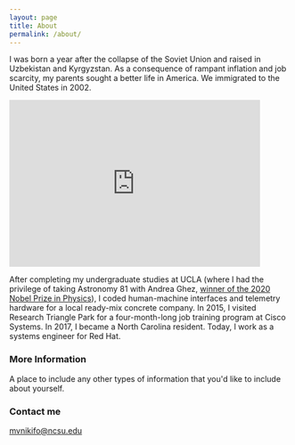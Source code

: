 ```yaml
---
layout: page
title: About
permalink: /about/
---
```


I was born a year after the collapse of the Soviet Union and raised in Uzbekistan and Kyrgyzstan. As a consequence of rampant inflation and job scarcity, my parents sought a better life in America. We immigrated to the United States in 2002. 

<iframe src="https://data.worldbank.org/share/widget?indicators=NY.GDP.DEFL.KD.ZG&locations=UZ" width='450' height='300' frameBorder='0' scrolling="no" ></iframe>

After completing my undergraduate studies at UCLA (where I had the privilege of taking Astronomy 81 with Andrea Ghez, [winner of the 2020 Nobel Prize in Physics](#https://www.nobelprize.org/prizes/physics/2020/ghez/facts/)), I coded human-machine interfaces and telemetry hardware for a local ready-mix concrete company. In 2015, I visited Research Triangle Park for a four-month-long job training program at Cisco Systems. In 2017, I became a North Carolina resident. Today, I work as a systems engineer for Red Hat.         

### More Information

A place to include any other types of information that you'd like to include about yourself.

### Contact me

[mvnikifo@ncsu.edu](mailto:mvnikifo@ncsu.edu)